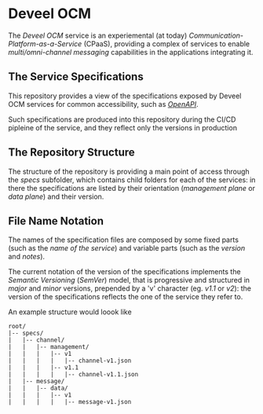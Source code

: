 # Deveel OCM

The _Deveel OCM_ service is an experiemental (at today) _Communication-Platform-as-a-Service_ (CPaaS), providing a complex of services to enable _multi/omni-channel messaging_ capabilities in the applications integrating it.

## The Service Specifications

This repository provides a view of the specifications exposed by Deveel OCM services for common accessibility, such as _[OpenAPI](https://swagger.io/specification/)_.

Such specifications are produced into this repository during the CI/CD pipleine of the service, and they reflect only the versions in production

## The Repository Structure

The structure of the repository is providing a main point of access through the _specs_ subfolder, which contains child folders for each of the services: in there the specifications are listed by their orientation (_management plane_ or _data plane_) and their version.

## File Name Notation

The names of the specification files are composed by some fixed parts (such as the _name of the service_) and variable parts (such as the _version_ and _notes_).

The current notation of the version of the specifications implements the _Semantic Versioning_ (_SemVer_) model, that is progressive and structured in _major_ and _minor_ versions, prepended by a 'v' character (eg. _v1.1_ or _v2_): the version of the specifications reflects the one of the service they refer to.

An example structure would loook like

```
root/
|-- specs/
|   |-- channel/
|   |   |-- management/
|   |   |   |-- v1
|   |   |   |   |-- channel-v1.json
|   |   |   |-- v1.1
|   |   |   |   |-- channel-v1.1.json
|   |-- message/
|   |   |-- data/
|   |   |   |-- v1
|   |   |   |   |-- message-v1.json
```

